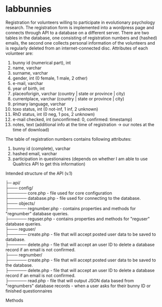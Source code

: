 # labbunnies

Registration for volunteers willing to participate in evolutionary psychology research. The registration form is implemented into a wordpress page and connects through API to a database on a different server. There are two tables in the database, one consisting of registration numbers and (hashed) emails, the second one collects personal information of the volunteers and is regularly deleted from an internet-connected disc. Attributes of each volunteer are:

1. bunny id (numerical part), int
2. name, varchar
3. surname, varchar
4. gender, int (0 female, 1 male, 2 other)
5. e-mail, varchar
6. year of birth, int
7. placeoforigin, varchar (country | state or province | city)
8. currentplace, varchar (country | state or province | city)
9. primary language, varchar
10. toxo status, int (0 not-inf, 1 inf, 2 unknown)
11. RhD status, int (0 neg, 1 pos, 2 unknown)
12. e-mail checked, int (unconfirmed: 0, confirmed: timestamp)
13. notes, text (additional info at the time of registration -> our notes at the time of download)

The table of registration numbers contains following attributes:

1. bunny id (complete), varchar
2. hashed email, varchar
3. participation in questionaires (depends on whether I am able to use Qualtrics API to get this information)

Intended structure of the API (v.1)

├─ api/<br>
├─── config/<br>
├────── core.php - file used for core configuration<br>
├────── database.php - file used for connecting to the database.<br>
├─── objects/<br>
├────── regnumber.php - contains properties and methods for "regnumber" database queries.<br>
├────── reguser.php - contains properties and methods for "reguser" database queries.<br>
├─── reguser/<br>
├────── create.php - file that will accept posted user data to be saved to database.<br>
├────── delete.php - file that will accept an user ID to delete a database record if an email is not confirmed.<br>
├─── regnumber/<br>
├────── create.php - file that will accept posted user data to be saved to the database.<br>
├────── delete.php - file that will accept an user ID to delete a database record if an email is not confirmed.<br>
├────── read.php - file that will output JSON data based from "regnumbers" database records - when a user asks for their bunny ID or finished questionnaires

Methods

